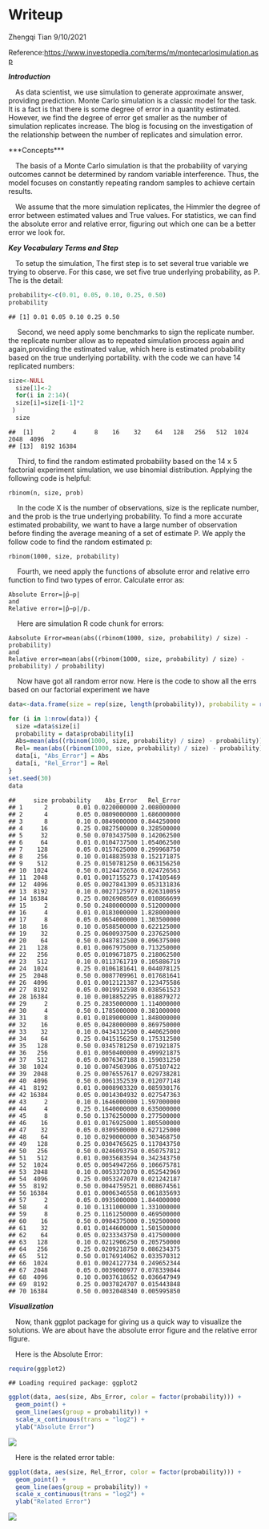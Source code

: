 Writeup
================
Zhengqi Tian
9/10/2021

Reference:<https://www.investopedia.com/terms/m/montecarlosimulation.asp>

***Introduction***
<p>
 As data scientist, we use simulation to generate approximate answer,
providing prediction. Monte Carlo simulation is a classic model for the
task. It is a fact is that there is some degree of error in a quantity
estimated. However, we find the degree of error get smaller as the
number of simulation replicates increase. The blog is focusing on the
investigation of the relationship between the number of replicates and
simulation error.
</p>
***Concepts***
<p>

 The basis of a Monte Carlo simulation is that the probability of
varying outcomes cannot be determined by random variable interference.
Thus, the model focuses on constantly repeating random samples to
achieve certain results.

<p>

 We assume that the more simulation replicates, the Himmler the degree
of error between estimated values and True values. For statistics, we
can find the absolute error and relative error, figuring out which one
can be a better error we look for.

***Key Vocabulary Terms and Step***
<p>
 To setup the simulation, The first step is to set several true variable
we trying to observe. For this case, we set five true underlying
probability, as P. The is the detail:
</p>

``` r
probability<-c(0.01, 0.05, 0.10, 0.25, 0.50)
probability
```

    ## [1] 0.01 0.05 0.10 0.25 0.50

<p>
  Second, we need apply some benchmarks to sign the replicate number.
the replicate number allow as to repeated simulation process again and
again,providing the estimated value, which here is estimated probability
based on the true underlying portability. with the code we can have 14
replicated numbers:
</p>

``` r
size<-NULL
  size[1]<-2
  for(i in 2:14)(
  size[i]=size[i-1]*2
 )
  size
```

    ##  [1]     2     4     8    16    32    64   128   256   512  1024  2048  4096
    ## [13]  8192 16384

<p>
  Third, to find the random estimated probability based on the 14 x 5
factorial experiment simulation, we use binomial distribution. Applying
the following code is helpful:
</p>

    rbinom(n, size, prob)

<p>
  In the code X is the number of observations, size is the replicate
number, and the prob is the true underlying probability. To find a more
accurate estimated probability, we want to have a large number of
observation before finding the average meaning of a set of estimate P.
We apply the follow code to find the random estimated p:
</p>

    rbinom(1000, size, probability)

<p>
  Fourth, we need apply the functions of absolute error and relative
erro function to find two types of error. Calculate error as:
</p>

    Absolute Error=|p̂−p|
    and
    Relative error=|p̂−p|/p.

<p>
  Here are simulation R code chunk for errors:
</p>

    Aabsolute Error=mean(abs((rbinom(1000, size, probability) / size) - probability)
    and
    Relative error=mean(abs((rbinom(1000, size, probability) / size) - probability) / probability)

<p>
  Now have got all random error now. Here is the code to show all the
errs based on our factorial experiment we have
</p>

``` r
data<-data.frame(size = rep(size, length(probability)), probability = rep(probability, length(size)), Abs_Error = rep(NA, length(probability) * length(size)),Rel_Error = rep(NA, length(probability) * length(size)))

for (i in 1:nrow(data)) {
  size =data$size[i] 
  probability = data$probability[i]
  Abs=mean(abs((rbinom(1000, size, probability) / size) - probability))
  Rel= mean(abs((rbinom(1000, size, probability) / size) - probability) / probability)
  data[i, "Abs_Error"] = Abs
  data[i, "Rel_Error"] = Rel
}
set.seed(30)
data
```

    ##     size probability    Abs_Error   Rel_Error
    ## 1      2        0.01 0.0220000000 2.008000000
    ## 2      4        0.05 0.0809000000 1.686000000
    ## 3      8        0.10 0.0849000000 0.844250000
    ## 4     16        0.25 0.0827500000 0.328500000
    ## 5     32        0.50 0.0703437500 0.142062500
    ## 6     64        0.01 0.0104737500 1.054062500
    ## 7    128        0.05 0.0157625000 0.299968750
    ## 8    256        0.10 0.0148835938 0.152171875
    ## 9    512        0.25 0.0150781250 0.063156250
    ## 10  1024        0.50 0.0124472656 0.024726563
    ## 11  2048        0.01 0.0017155273 0.174105469
    ## 12  4096        0.05 0.0027841309 0.053131836
    ## 13  8192        0.10 0.0027125977 0.026310059
    ## 14 16384        0.25 0.0026908569 0.010866699
    ## 15     2        0.50 0.2480000000 0.512000000
    ## 16     4        0.01 0.0183000000 1.828000000
    ## 17     8        0.05 0.0654000000 1.303500000
    ## 18    16        0.10 0.0588500000 0.622125000
    ## 19    32        0.25 0.0600937500 0.237625000
    ## 20    64        0.50 0.0487812500 0.096375000
    ## 21   128        0.01 0.0067975000 0.713250000
    ## 22   256        0.05 0.0109671875 0.218062500
    ## 23   512        0.10 0.0113761719 0.105886719
    ## 24  1024        0.25 0.0106181641 0.044078125
    ## 25  2048        0.50 0.0087709961 0.017681641
    ## 26  4096        0.01 0.0012121387 0.123475586
    ## 27  8192        0.05 0.0019912598 0.038561523
    ## 28 16384        0.10 0.0018852295 0.018879272
    ## 29     2        0.25 0.2835000000 1.114000000
    ## 30     4        0.50 0.1785000000 0.381000000
    ## 31     8        0.01 0.0189000000 1.848000000
    ## 32    16        0.05 0.0428000000 0.869750000
    ## 33    32        0.10 0.0434312500 0.440625000
    ## 34    64        0.25 0.0415156250 0.175312500
    ## 35   128        0.50 0.0345781250 0.071921875
    ## 36   256        0.01 0.0050400000 0.499921875
    ## 37   512        0.05 0.0076367188 0.159031250
    ## 38  1024        0.10 0.0074503906 0.075107422
    ## 39  2048        0.25 0.0076557617 0.029738281
    ## 40  4096        0.50 0.0061352539 0.012077148
    ## 41  8192        0.01 0.0008903320 0.085930176
    ## 42 16384        0.05 0.0014304932 0.027547363
    ## 43     2        0.10 0.1646000000 1.597000000
    ## 44     4        0.25 0.1640000000 0.635000000
    ## 45     8        0.50 0.1376250000 0.277500000
    ## 46    16        0.01 0.0176925000 1.805500000
    ## 47    32        0.05 0.0309500000 0.627125000
    ## 48    64        0.10 0.0290000000 0.303468750
    ## 49   128        0.25 0.0304765625 0.117843750
    ## 50   256        0.50 0.0246093750 0.050757812
    ## 51   512        0.01 0.0035683594 0.342343750
    ## 52  1024        0.05 0.0054947266 0.106675781
    ## 53  2048        0.10 0.0053372070 0.052542969
    ## 54  4096        0.25 0.0053247070 0.021242187
    ## 55  8192        0.50 0.0044759521 0.008674561
    ## 56 16384        0.01 0.0006346558 0.061835693
    ## 57     2        0.05 0.0935000000 1.844000000
    ## 58     4        0.10 0.1311000000 1.331000000
    ## 59     8        0.25 0.1161250000 0.469500000
    ## 60    16        0.50 0.0984375000 0.192500000
    ## 61    32        0.01 0.0144600000 1.501500000
    ## 62    64        0.05 0.0233343750 0.417500000
    ## 63   128        0.10 0.0212906250 0.205750000
    ## 64   256        0.25 0.0209218750 0.086234375
    ## 65   512        0.50 0.0176914062 0.033570312
    ## 66  1024        0.01 0.0024127734 0.249652344
    ## 67  2048        0.05 0.0039000977 0.078339844
    ## 68  4096        0.10 0.0037618652 0.036647949
    ## 69  8192        0.25 0.0037824707 0.015443848
    ## 70 16384        0.50 0.0032048340 0.005995850

***Visualization***

<p>

 Now, thank ggplot package for giving us a quick way to visualize the
solutions. We are about have the absolute error figure and the relative
error figure.

<p>

 Here is the Absolute Error:

``` r
require(ggplot2)
```

    ## Loading required package: ggplot2

``` r
ggplot(data, aes(size, Abs_Error, color = factor(probability))) + 
  geom_point() +
  geom_line(aes(group = probability)) + 
  scale_x_continuous(trans = "log2") +
  ylab("Absolute Error")
```

![](Writeup_Blog_files/figure-gfm/unnamed-chunk-4-1.png)<!-- -->

<p>

 Here is the related error table:

``` r
ggplot(data, aes(size, Rel_Error, color = factor(probability))) + 
  geom_point() +
  geom_line(aes(group = probability)) + 
  scale_x_continuous(trans = "log2") +
  ylab("Related Error")
```

![](Writeup_Blog_files/figure-gfm/unnamed-chunk-5-1.png)<!-- -->
